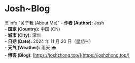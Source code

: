 # Josh~Blog



 !!! info "关于我 (About Me)"
    - **作者 (Author):** Josh  
        - **国家 (Country):** 中国 (CN)  
        - **城市 (City):** 深圳  
        - **日期 (Date):** 2024 年 11 月 20 日（星期三）  
        - **天气 (Weather):** 雨天 🌧️  
        - **博客 (Blog):** [https://joshzhong.top/](https://joshzhong.top/)


